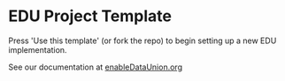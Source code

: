 # EDU Project Template

Press 'Use this template' (or fork the repo) to begin setting up a new
EDU implementation.

See our documentation at [enableDataUnion.org](https://enabledataunion.org)